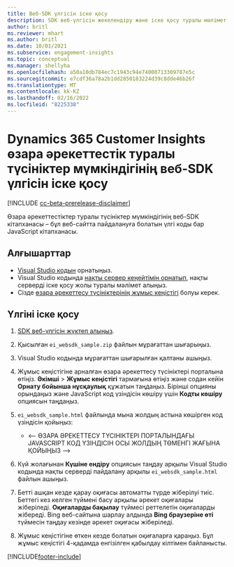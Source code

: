 ```yaml
---
title: Веб-SDK үлгісін іске қосу
description: SDK веб-үлгісін жекелендіру және іске қосу туралы мәлімет алыңыз.
author: britl
ms.reviewer: mhart
ms.author: britl
ms.date: 10/01/2021
ms.subservice: engagement-insights
ms.topic: conceptual
ms.manager: shellyha
ms.openlocfilehash: a50a10db784ec7c1943c94e74000713309787e5c
ms.sourcegitcommit: e7cdf36a78a2b1dd2850183224d39c8dde46b26f
ms.translationtype: MT
ms.contentlocale: kk-KZ
ms.lasthandoff: 02/16/2022
ms.locfileid: "8225338"
---
```

# <a name="run-the-web-sdk-sample-for-dynamics-365-customer-insights-engagement-insights-capability"></a>Dynamics 365 Customer Insights өзара әрекеттестік туралы түсініктер мүмкіндігінің веб-SDK үлгісін іске қосу

[!INCLUDE [cc-beta-prerelease-disclaimer](includes/cc-beta-prerelease-disclaimer.md)]

Өзара әрекеттестіктер туралы түсініктер мүмкіндігінің веб-SDK кітапханасы – бұл веб-сайтта пайдалануға болатын үлгі коды бар JavaScript кітапханасы.

## <a name="prerequisites"></a>Алғышарттар

- [Visual Studio кодын](https://code.visualstudio.com/) орнатыңыз.
- Visual Studio кодында [нақты сервер кеңейтімін орнатып](https://marketplace.visualstudio.com/items?itemName=ritwickdey.LiveServer), нақты серверді іске қосу жолы туралы мәлімет алыңыз.
- Сізде [өзара әрекеттесу түсініктерінің жұмыс кеңістігі](create-workspace.md) болуы керек.

## <a name="run-sample"></a>Үлгіні іске қосу

1. [SDK веб-үлгісін жүктеп алыңыз](https://download.pi.dynamics.com/sdk/EngagementInsightsSamples/ei_websdk_sample.zip).

1. Қысылған `ei_websdk_sample.zip` файлын мұрағаттан шығарыңыз.

1. Visual Studio кодында мұрағаттан шығарылған қалтаны ашыңыз.

1. Жұмыс кеңістігіне арналған өзара әрекеттесу түсініктері порталына өтіңіз. **Әкімші** > **Жұмыс кеңістігі**  тармағына өтіңіз және содан кейін **Орнату бойынша нұсқаулық** құжатын таңдаңыз. Бірінші опцияны орындаңыз және JavaScript код үзіндісін көшіру үшін **Кодты көшіру** опциясын таңдаңыз.

1. `ei_websdk_sample.html` файлында мына жолдың астына көшірген код үзіндісін қойыңыз:

   - <-- ӨЗАРА ӘРЕКЕТТЕСУ ТҮСІНІКТЕРІ ПОРТАЛЫНДАҒЫ JAVASCRIPT КОД ҮЗІНДІСІН ОСЫ ЖОЛДЫҢ ТӨМЕНГІ ЖАҒЫНА ҚОЙЫҢЫЗ -->

1. Күй жолағынан **Күшіне ендіру** опциясын таңдау арқылы Visual Studio кодында нақты серверді пайдалану арқылы `ei_websdk_sample.html` файлын ашыңыз.

1. Бетті ашқан кезде қарау оқиғасы автоматты түрде жіберілуі тиіс. Беттегі кез келген түймені басу арқылы әрекет оқиғалары жіберіледі. **Оқиғаларды бақылау** түймесі реттелетін оқиғаларды жібереді. Bing веб-сайтына шарлау алдында **Bing браузеріне өті** түймесін таңдау кезінде әрекет оқиғасы жіберіледі.

1. Жұмыс кеңістігіне өткен кезде болатын оқиғаларға қараңыз. Бұл жұмыс кеңістігі 4-қадамда енгізілген қабылдау кілтімен байланысты.


[!INCLUDE[footer-include](../includes/footer-banner.md)]
